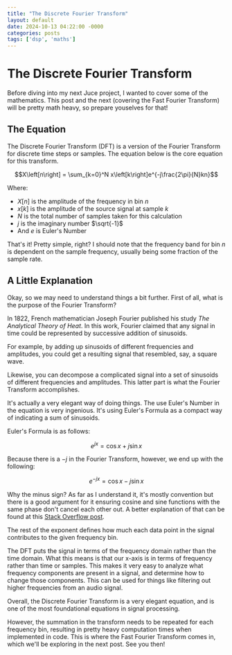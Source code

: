 ```yaml
---
title: "The Discrete Fourier Transform"
layout: default
date: 2024-10-13 04:22:00 -0000
categories: posts
tags: ['dsp', 'maths']
---
```


# The Discrete Fourier Transform

Before diving into my next Juce project, I wanted to cover some of the mathematics. This post and the next (covering the Fast Fourier Transform) will be pretty math heavy, so prepare youselves for that!

## The Equation

The Discrete Fourier Transform (DFT) is a version of the Fourier Transform for discrete time steps or samples. The equation below is the core equation for this transform. 

$$X\left[n\right] = \sum_{k=0}^N x\left[k\right]e^{-j\frac{2\pi}{N}kn}$$

Where:
+ $`X\left[n\right]`$ is the amplitude of the frequency in bin $`n`$
+ $`x\left[k\right]`$ is the amplitude of the source signal at sample $`k`$
+ $`N`$ is the total number of samples taken for this calculation
+ $`j`$ is the imaginary number $`\sqrt{-1}`$
+ And $`e`$ is Euler's Number

That's it! Pretty simple, right? I should note that the frequency band for bin $`n`$ is dependent on the sample frequency, usually being some fraction of the sample rate.

## A Little Explanation

Okay, so we may need to understand things a bit further. First of all, what is the purpose of the Fourier Transform?

In 1822, French mathematician Joseph Fourier published his study *The Analytical Theory of Heat*. In this work, Fourier claimed that any signal in time could be represented by successive addition of sinusoids.

For example, by adding up sinusoids of different frequencies and amplitudes, you could get a resulting signal that resembled, say, a square wave.

Likewise, you can decompose a complicated signal into a set of sinusoids of different frequencies and amplitudes. This latter part is what the Fourier Transform accomplishes.

It's actually a very elegant way of doing things. The use Euler's Number in the equation is very ingenious. It's using Euler's Formula as a compact way of indicating a sum of sinusoids. 

Euler's Formula is as follows:

$$e^{jx} = \cos{x} + j\sin{x}$$

Because there is a $`-j`$ in the Fourier Transform, however, we end up with the following:

$$e^{-jx} = \cos{x} - j\sin{x}$$

Why the minus sign? As far as I understand it, it's mostly convention but there is a good argument for it ensuring cosine and sine functions with the same phase don't cancel each other out. A better explanation of that can be found at this [Stack Overflow post](https://dsp.stackexchange.com/a/19007).

The rest of the exponent defines how much each data point in the signal contributes to the given frequency bin.

The DFT puts the signal in terms of the frequency domain rather than the time domain. What this means is that our x-axis is in terms of frequency rather than time or samples. This makes it very easy to analyze what frequency components are present in a signal, and determine how to change those components. This can be used for things like filtering out higher frequencies from an audio signal. 

Overall, the Discrete Fourier Transform is a very elegant equation, and is one of the most foundational equations in signal processing.

However, the summation in the transform needs to be repeated for each frequency bin, resulting in pretty heavy computation times when implemented in code. This is where the Fast Fourier Transform comes in, which we'll be exploring in the next post. See you then!

